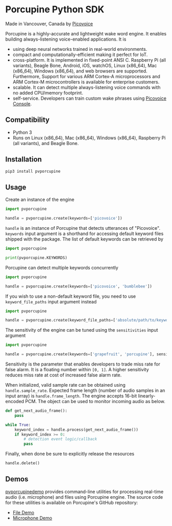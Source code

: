 # Porcupine Python SDK

Made in Vancouver, Canada by [Picovoice](https://picovoice.ai)

Porcupine is a highly-accurate and lightweight wake word engine. It enables building always-listening voice-enabled
applications. It is

- using deep neural networks trained in real-world environments.
- compact and computationally-efficient making it perfect for IoT.
- cross-platform. It is implemented in fixed-point ANSI C. Raspberry Pi (all variants), Beagle Bone, Android, iOS,
  watchOS, Linux (x86_64), Mac (x86_64), Windows (x86_64), and web browsers are supported. Furthermore, Support for
  various ARM Cortex-A microprocessors and ARM Cortex-M microcontrollers is available for enterprise customers.
- scalable. It can detect multiple always-listening voice commands with no added CPU/memory footprint.
- self-service. Developers can train custom wake phrases using [Picovoice Console](https://picovoice.ai/console/).

## Compatibility

- Python 3
- Runs on Linux (x86_64), Mac (x86_64), Windows (x86_64), Raspberry Pi (all variants), and Beagle Bone.

## Installation

```bash
pip3 install pvporcupine
```

## Usage

Create an instance of the engine

```python
import pvporcupine

handle = pvporcupine.create(keywords=['picovoice'])
```

`handle` is an instance of Porcupine that detects utterances of "Picovoice". `keywords` input argument is a shorthand
for accessing default keyword files shipped with the package. The list of default keywords can be retrieved by

```python
import pvporcupine

print(pvporcupine.KEYWORDS)
```

Porcupine can detect multiple keywords concurrently

```python
import pvporcupine

handle = pvporcupine.create(keywords=['picovoice', 'bumblebee'])
```

If you wish to use a non-default keyword file, you need to use `keyword_file_paths` input argument instead

```python
import pvporcupine

handle = pvporcupine.create(keyword_file_paths=['absolute/path/to/keyword/one', 'absolute/path/to/keyword/two', ...])
```

The sensitivity of the engine can be tuned using the `sensitivities` input argument

```python
import pvporcupine

handle = pvporcupine.create(keywords=['grapefruit', 'porcupine'], sensitivities=[0.6, 0.35])
```

Sensitivity is the parameter that enables developers to trade miss rate for false alarm. It is a floating number within
`[0, 1]`. A higher sensitivity reduces miss rate at cost of increased false alarm rate.

When initialized, valid sample rate can be obtained using `handle.sample_rate`. Expected frame length (number of audio
samples in an input array) is `handle.frame_length`. The engine accepts 16-bit linearly-encoded PCM. The object can be
used to monitor incoming audio as below.

```python
def get_next_audio_frame():
    pass

while True:
    keyword_index = handle.process(get_next_audio_frame())
    if keyword_index >= 0:
        # detection event logic/callback
        pass
```

Finally, when done be sure to explicitly release the resources

```python
handle.delete()
```

## Demos

[pvporcupinedemo](https://pypi.org/project/pvporcupinedemo/) provides command-line utilities for processing real-time
audio (i.e. microphone) and files using Porcupine engine. The source code for these utilities is available on
Porcupine's GitHub repository:

- [File Demo](/demo/python/porcupine_demo_file.py)
- [Microphone Demo](/demo/python/porcupine_demo_mic.py)
